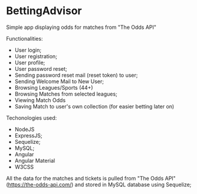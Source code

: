 # BettingAdvisor

Simple app displaying odds for matches from "The Odds API"

Functionalities:
  - User login;
  - User registration;
  - User profile;
  - User password reset;
  - Sending password reset mail (reset token) to user;
  - Sending Welcome Mail to New User;
  - Browsing Leagues/Sports (44+)
  - Browsing Matches from selected leagues;
  - Viewing Match Odds
  - Saving Match to user's own collection (for easier betting later on)
  
Techonologies used:
  - NodeJS
  - ExpressJS;
  - Sequelize;
  - MySQL;
  - Angular
  - Angular Material
  - W3CSS
  
All the data for the matches and tickets is pulled from "The Odds API" (https://the-odds-api.com/) and stored
in MySQL database using Sequelize;
